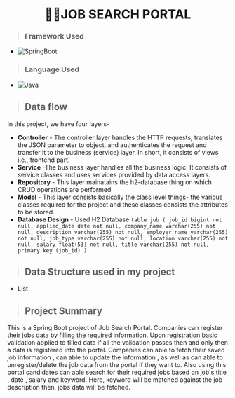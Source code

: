 <h1 align="center"> 🕵️‍♂️JOB SEARCH PORTAL</h1>

>### Framework Used 
 * ![SpringBoot](https://img.shields.io/badge/SpringBoot-White?style=flat&logoColor=Blue)

>### Language Used
* ![Java](https://img.shields.io/badge/Java-White?style=flat&logoColor=Blue)
>## Data flow
In this project, we have four layers-
* **Controller** - The controller layer handles the HTTP requests, translates the JSON parameter to object, and authenticates the request and transfer it to the business (service) layer. In short, it consists of views i.e., frontend part.
* **Service** -The business layer handles all the business logic. It consists of service classes and uses services provided by data access layers.
* **Repository** - This layer mainatains the h2-database thing on which CRUD operations are performed
* **Model** - This layer consists basically the class level things- the various classes required for the project and these classes consists the attributes to be stored.
* **Database Design**
      - Used H2 Database
      ```
		            table job (
        	      job_id bigint not null,
        	      applied_date date not null,
        	      company_name varchar(255) not null,
        	      description varchar(255) not null,
        	      employer_name varchar(255) not null,
        	      job_type varchar(255) not null,
        	      location varchar(255) not null,
        	      salary float(53) not null,
        	      title varchar(255) not null,
        	      primary key (job_id)
        )
      ```
      
      
>## Data Structure used in my project
- List


>## Project Summary
This is a Spring Boot project of Job Search Portal. Companies can register their jobs data by filling the required information.
  Upon registration basic validation applied to filled data if all the validation passes then and only then a data is registered into the portal.
  Companies can able to fetch their saved job information , can able to update the information ,
  as well as can able to unregister/delete the job data from the portal if they want to.
  Also using this portal candidates can able search for their required jobs based on job's title , date , salary and keyword. Here, keyword will be
  matched against the job description then, jobs data will be fetched.
